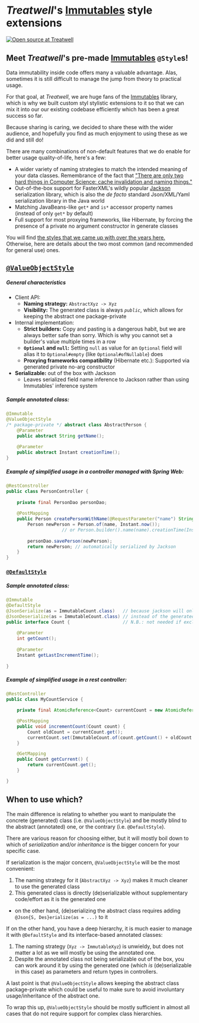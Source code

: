 # _Treatwell_'s [Immutables](https://immutables.github.io/) style extensions

[![Open source at Treatwell](https://img.shields.io/badge/open%20source%20%40-treatwell-3ba150.svg)](https://treatwell.com/tech)

## Meet _Treatwell_'s pre-made [Immutables](https://immutables.github.io/) `@Style`s!

Data immutability inside code offers many a valuable advantage. Alas, sometimes it is still difficult to manage the jump from
theory to practical usage.

For that goal, at _Treatwell_, we are huge fans of the [Immutables](https://immutables.github.io/) library, 
which is why we built custom styl stylistic extensions to it so that we can mix it into our our existing 
codebase efficiently which has been a great success so far.

Because sharing is caring, we decided to share these with the wider audience, and hopefully you find as much enjoyment to
using these as we did and still do!

There are many combinations of non-default features that we do enable for better usage quality-of-life, here's a few:
- A wider variety of naming strategies to match the intended meaning of your data classes. Remembrance of the fact that
["There are only two hard things in Computer Science: cache invalidation and naming things."](https://martinfowler.com/bliki/TwoHardThings.html)
- Out-of-the-box support for FasterXML's wildly popular [Jackson](https://github.com/FasterXML) serialization library, 
which is also the _de facto_ standard Json/XML/Yaml serialization library in the Java world
- Matching JavaBeans-like `get*` and `is*` accessor property names (instead of only `get*` by default)
- Full support for most proxying frameworks, like Hibernate, by forcing the presence of a private no argument 
constructor in generate classes

You will find [the styles that we came up with over the years here.](src/main/java/com/treatwell/immutables/styles)
Otherwise, here are details about the two most common (and recommended for general use) ones.

## [`@ValueObjectStyle`](src/main/java/com/treatwell/immutables/styles/ValueObjectStyle.java)

##### General characteristics
- Client API:
  - **Naming strategy:** `AbstractXyz -> Xyz`
  - **Visibility:** The generated class is always *`public`*, which allows for keeping the abstract one package-private
- Internal implementation:
  - **Strict builders:** Copy and pasting is a dangerous habit, but we are always better safe than sorry. Which is why you
  cannot set a builder's value multiple times in a row
  - **`Optional` and `null`:** Setting `null` as value for an `Optional` field will alias it to `Optional#empty`
  (like `Optional#ofNullable`) does
  - **Proxying frameworks compatibility** (Hibernate etc.): Supported via generated private no-arg constructor
- **Serializable:** out of the box with Jackson
  - Leaves serialized field name inference to Jackson rather than using Immutables' inference system

##### Sample annotated class:
```java
@Immutable
@ValueObjectStyle
/* package-private */ abstract class AbstractPerson {
    @Parameter
    public abstract String getName();
    
    @Parameter
    public abstract Instant creationTime();
}
```

##### Example of simplified usage in a controller managed with Spring Web:
```java
@RestConstroller
public class PersonController {
    
    private final PersonDao personDao;
    
    @PostMapping
    public Person createPersonWithName(@RequestParameter("name") String name) {
        Person newPerson = Person.of(name, Instant.now());
                     // or Person.builder().name(name).creationTime(Instant.now()).build();
        
        personDao.savePerson(newPerson);
        return newPerson; // automatically serialized by Jackson
    }
}
```

### [`@DefaultStyle`](src/main/java/com/treatwell/immutables/styles/ValueObjectStyle.java)

##### Sample annotated class:
```java
@Immutable
@DefaultStyle
@JsonSerialize(as = ImmutableCount.class)   // because jackson will only see the abstract type
@JsonDeserialize(as = ImmutableCount.class) // instead of the generated one, it needs extra help
public interface Count {                    // N.B.: not needed if exclusively using ImmutableCount
    
    @Parameter
    int getCount();
    
    @Parameter
    Instant getLastIncrementTime();
    
}
```

##### Example of simplified usage in a rest controller:
```java
@RestController
public class MyCountService {

    private final AtomicReference<Count> currentCount = new AtomicReference<>(ImmutableCount.of(0, LocalDateTime.now()));

    @PostMapping
    public void incrementCount(Count count) {
        Count oldCount = currentCount.get();
        currentCount.set(ImmutableCount.of(count.getCount() + oldCount.getCount(), count.getLastIncrementTime()));
    }

    @GetMapping
    public Count getCurrent() {
        return currentCount.get();
    }

}
```

## When to use which?
The main difference is relating to whether you want to manipulate the concrete (generated) class 
(i.e. `@ValueObjectStyle`) and be mostly blind to the abstract (annotated) one, or the contrary (i.e. `@DefaultStyle`).

There are various reason for choosing either, but it will mostly boil down to which of *serialization* and/or *inheritance*
is the bigger concern for your specific case.

If serialization is the major concern, `@ValueObjectStyle` will be the most convenient:
1. The naming strategy for it (`AbstractXyz -> Xyz`) makes it much cleaner to use the generated class
2. This generated class is directly (de)serializable without supplementary code/effort as it is the generated one
  - on the other hand, (de)serializing the abstract class requires adding `@Json{S, Des}erialize(as = ...)` to it

If on the other hand, you have a deep hierarchy, it is much easier to manage it with `@DefaultStyle` and its
interface-based annotated classes:
1. The naming strategy (`Xyz -> ImmutableXyz`) is unwieldy, but does not matter a lot as we will mostly be
using the annotated one.
2. Despite the annotated class not being serializable out of the box, you can work around it by using the 
generated one (which *is* (de)serializable in this case) as parameters and return types in controllers.

A last point is that `@ValueObjectStyle` allows keeping the abstract class package-private which could be useful to
make sure to avoid involuntary usage/inheritance of the abstract one.

To wrap this up, `@ValueObjectStyle` should be mostly sufficient in almost all cases that do not require support for
complex class hierarchies.


